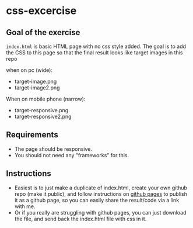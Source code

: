 # css-excercise

## Goal of the exercise

`index.html` is basic HTML page with no css style added. 
The goal is to add the CSS to this page so that the final result looks like target images in this repo

when on pc (wide): 
- target-image.png
- target-image2.png 

When on mobile phone (narrow):  
- target-responsive.png
- target-responsive2.png

## Requirements

- The page should be responsive.
- You should not need any "frameworks" for this. 


## Instructions

- Easiest is to just make a duplicate of index.html, create your own github repo (make it public), and follow instructions on [github pages](https://pages.github.com/) to publish it as a github page, so you can easily share the result/code via a link with me. 
- Or if you really are struggling with github pages, you can just download the file, and send back the index.html file with css in it. 

